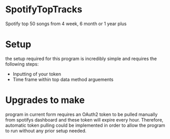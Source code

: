 # SpotifyTopTracks
Spotify top 50 songs from 4 week, 6 month or 1 year plus
# Setup

the setup required for this program is incredibly simple and requires the following steps:
* Inputting of your token
* Time frame within top data method arguements

# Upgrades to make
program in current form requires an OAuth2 token to be pulled manually from spotifys dashboard and these token will expire every hour. Therefore, automatic token pulling could be implemented in order to allow the program to run without any prior setup needed.

